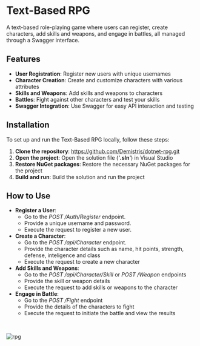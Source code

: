 # Text-Based RPG
A text-based role-playing game where users can register, create characters, add skills and weapons, and engage in battles, all managed through a Swagger interface.

## Features
+ **User Registration**: Register new users with unique usernames
+ **Character Creation**: Create and customize characters with various attributes
+ **Skills and Weapons**: Add skills and weapons to characters
+ **Battles**: Fight against other characters and test your skills
+ **Swagger Integration**: Use Swagger for easy API interaction and testing

## Installation
To set up and run the Text-Based RPG locally, follow these steps:
1. **Clone the repository**: https://github.com/Demistris/dotnet-rpg.git
2. **Open the project**: Open the solution file (_'_**.sln**_'_) in Visual Studio
3. **Restore NuGet packages**: Restore the necessary NuGet packages for the project
4. **Build and run**: Build the solution and run the project

## How to Use
+ **Register a User**:
  + Go to the _POST /Auth/Register_ endpoint.
  + Provide a unique username and password.
  + Execute the request to register a new user.
+ **Create a Character**:
  + Go to the _POST /api/Character_ endpoint.
  + Provide the character details such as name, hit points, strength, defense, inteligence and class
  + Execute the request to create a new character
+ **Add Skills and Weapons**:
  + Go to the _POST /api/Character/Skill_ or _POST /Weapon_ endpoints
  + Provide the skill or weapon details
  + Execute the request to add skills or weapons to the character
+ **Engage in Battle**:
  + Go to the _POST /Fight_ endpoint
  + Provide the details of the characters to fight
  + Execute the request to initiate the battle and view the results
<br>

![rpg](https://github.com/user-attachments/assets/1e7f85f6-67d6-4c56-a4b0-d5dc7bbe4270)
